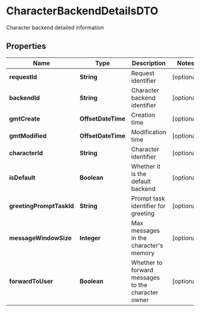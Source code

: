 

# CharacterBackendDetailsDTO

Character backend detailed information

## Properties

| Name | Type | Description | Notes |
|------------ | ------------- | ------------- | -------------|
|**requestId** | **String** | Request identifier |  [optional] |
|**backendId** | **String** | Character backend identifier |  [optional] |
|**gmtCreate** | **OffsetDateTime** | Creation time |  [optional] |
|**gmtModified** | **OffsetDateTime** | Modification time |  [optional] |
|**characterId** | **String** | Character identifier |  [optional] |
|**isDefault** | **Boolean** | Whether it is the default backend |  [optional] |
|**greetingPromptTaskId** | **String** | Prompt task identifier for greeting |  [optional] |
|**messageWindowSize** | **Integer** | Max messages in the character&#39;s memory |  [optional] |
|**forwardToUser** | **Boolean** | Whether to forward messages to the character owner |  [optional] |



